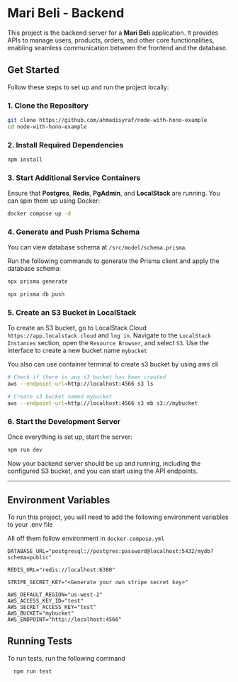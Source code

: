 
# Mari Beli - Backend

This project is the backend server for a **Mari Beli** application. It provides APIs to manage users, products, orders, and other core functionalities, enabling seamless communication between the frontend and the database.
## Get Started  

Follow these steps to set up and run the project locally:  

### 1. Clone the Repository  

```bash  
git clone https://github.com/ahmadisyraf/node-with-hono-example  
cd node-with-hono-example  
```  

### 2. Install Required Dependencies  

```bash  
npm install  
```  

### 3. Start Additional Service Containers  

Ensure that **Postgres**, **Redis**, **PgAdmin**, and **LocalStack** are running. You can spin them up using Docker:  

```bash  
docker compose up -d  
```  

### 4. Generate and Push Prisma Schema  

You can view database schema at `/src/model/schema.prisma`.

Run the following commands to generate the Prisma client and apply the database schema:  

```bash  
npx prisma generate  
```  

```bash  
npx prisma db push  
```  

### 5. Create an S3 Bucket in LocalStack  

To create an S3 bucket, go to LocalStack Cloud `https://app.localstack.cloud` and `log in`. Navigate to the `LocalStack Instances` section, open the `Resource Browser`, and select `S3`. Use the interface to create a new bucket name `mybucket` 

You also can use container terminal to create s3 bucket by using aws cli

```bash
# Check if there is any s3 bucket has been created
aws --endpoint-url=http://localhost:4566 s3 ls

# Create s3 bucket named mybucket
aws --endpoint-url=http://localhost:4566 s3 mb s3://mybucket
```

### 6. Start the Development Server  

Once everything is set up, start the server:  

```bash  
npm run dev  
```  

Now your backend server should be up and running, including the configured S3 bucket, and you can start using the API endpoints.  

---  
## Environment Variables

To run this project, you will need to add the following environment variables to your .env file

All off them follow environment in ``docker-compose.yml`` 
```
DATABASE_URL="postgresql://postgres:password@localhost:5432/mydb?schema=public"

REDIS_URL="redis://localhost:6380"

STRIPE_SECRET_KEY="<Generate your own stripe secret key>"

AWS_DEFAULT_REGION="us-west-2"
AWS_ACCESS_KEY_ID="test"
AWS_SECRET_ACCESS_KEY="test"
AWS_BUCKET="mybucket"
AWS_ENDPOINT="http://localhost:4566"
```


## Running Tests

To run tests, run the following command

```bash
  npm run test
```

